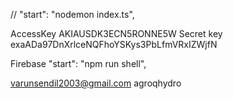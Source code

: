  // "start": "nodemon index.ts",


 AccessKey AKIAUSDK3ECN5RONNE5W
Secret key
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


Firebase
 "start": "npm run shell",
  

varunsendil2003@gmail.com
  agroqhydro